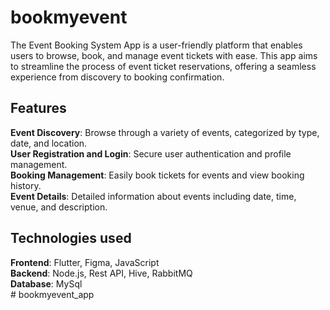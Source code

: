 # bookmyevent

The Event Booking System App is a user-friendly platform that enables users to browse, book, and manage event tickets with ease. This app aims to streamline the process of event ticket reservations, offering a seamless experience from discovery to booking confirmation.

## Features
**Event Discovery**: Browse through a variety of events, categorized by type, date, and location. <br/> 
**User Registration and Login**: Secure user authentication and profile management. <br/> 
**Booking Management**: Easily book tickets for events and view booking history. <br/> 
**Event Details**: Detailed information about events including date, time, venue, and description. <br/> 

## Technologies used
**Frontend**: Flutter, Figma, JavaScript <br/> 
**Backend**: Node.js, Rest API, Hive, RabbitMQ <br/> 
**Database**: MySql <br/> 
#   b o o k m y e v e n t _ a p p  
 